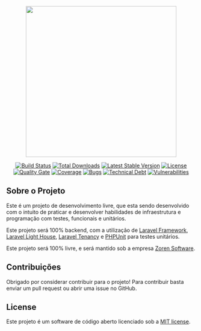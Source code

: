 <p align="center"><a href="https://laravel.com" target="_blank"><img src="https://raw.githubusercontent.com/laravel/art/master/logo-lockup/5%20SVG/2%20CMYK/1%20Full%20Color/laravel-logolockup-cmyk-red.svg" width="400"></a></p>

<p align="center">
<a href="https://github.com/Zoren-Software/VoleiClub/actions/workflows/CI.yml"><img src="https://img.shields.io/github/workflow/status/Zoren-Software/VoleiClub/CI" alt="Build Status"></a>
<a href="https://github.com/Zoren-Software/VoleiClub"><img src="https://img.shields.io/github/downloads/Zoren-Software/VoleiClub/total" alt="Total Downloads"></a>
<a href="https://packagist.org/packages/zoren-software/volei-club"><img src="https://img.shields.io/packagist/v/zoren-software/volei-club" alt="Latest Stable Version"></a>
<a href="https://packagist.org/packages/zoren-software/volei-club"><img src="https://img.shields.io/github/license/Zoren-Software/VoleiClub" alt="License"></a>
<a href="https://sonarcloud.io/project/overview?id=Zoren-Software_VoleiClub"><img src="https://sonarcloud.io/api/project_badges/measure?project=Zoren-Software_VoleiClub&metric=alert_status" alt="Quality Gate"></a>
<a href="https://sonarcloud.io/project/overview?id=Zoren-Software_VoleiClub"><img src="https://sonarcloud.io/api/project_badges/measure?project=Zoren-Software_VoleiClub&metric=coverage" alt="Coverage"></a>
<a href="https://sonarcloud.io/project/overview?id=Zoren-Software_VoleiClub"><img src="https://sonarcloud.io/api/project_badges/measure?project=Zoren-Software_VoleiClub&metric=bugs" alt="Bugs"></a>
<a href="https://sonarcloud.io/project/overview?id=Zoren-Software_VoleiClub"><img src="https://sonarcloud.io/api/project_badges/measure?project=Zoren-Software_VoleiClub&metric=sqale_index" alt="Technical Debt"></a>
<a href="https://sonarcloud.io/project/overview?id=Zoren-Software_VoleiClub"><img src="https://sonarcloud.io/api/project_badges/measure?project=Zoren-Software_VoleiClub&metric=vulnerabilities" alt="Vulnerabilities"></a>

</p>

## Sobre o Projeto

Este é um projeto de desenvolvimento livre, que esta sendo desenvolvido com o intuito de praticar e desenvolver habilidades de infraestrutura e programação com testes, funcionais e unitários.

Este projeto será 100% backend, com a utilização de [Laravel Framework](https://laravel.com/), [Laravel Light House](https://lighthouse-php.com/), [Laravel Tenancy](https://tenancyforlaravel.com/) e [PHPUnit](https://phpunit.de/) para testes unitários.

Este projeto será 100% livre, e será mantido sob a empresa [Zoren Software](http://zorensoftware.com/).

## Contribuições

Obrigado por considerar contribuir para o projeto! Para contribuir basta enviar um pull request ou abrir uma issue no GitHub.

## License

Este projeto é um software de código aberto licenciado sob a [MIT license](https://opensource.org/licenses/MIT).
